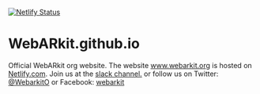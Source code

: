 [![Netlify Status](https://api.netlify.com/api/v1/badges/bd7e62f3-1f14-425c-9773-44183617924f/deploy-status)](https://app.netlify.com/sites/webarkit/deploys)

# WebARkit.github.io

Official WebARkit org website.
The website www.webarkit.org is hosted on [Netlify.com](https://www.netlify.com/).
Join us at the [slack channel.](https://join.slack.com/t/webarkit/shared_invite/zt-eupovakz-7e2spEifwn~rOHC0vpaWhw) or follow us on Twitter: [@WebarkitO](https://twitter.com/WebarkitO) or Facebook: [webarkit](https://www.facebook.com/webarkit)
